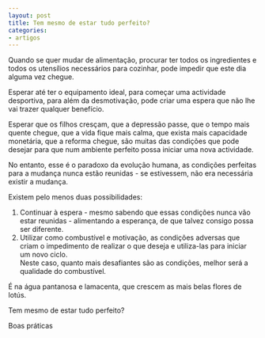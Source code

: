 ```yaml
---
layout: post
title: Tem mesmo de estar tudo perfeito?
categories:
- artigos
---
```

Quando se quer mudar de alimentação, procurar ter todos os ingredientes e todos os utensílios necessários para cozinhar, pode impedir que este dia alguma vez chegue. 

Esperar até ter o equipamento ideal, para começar uma actividade desportiva, para além da desmotivação, pode criar uma espera que não lhe vai trazer qualquer benefício.

Esperar que os filhos cresçam, que a depressão passe, que o tempo mais quente chegue, que a vida fique mais calma, que exista mais capacidade monetária, que a reforma chegue, são muitas das condições que pode desejar para que num ambiente perfeito possa iniciar uma nova actividade. 

No entanto, esse é o paradoxo da evolução humana, as condições perfeitas para a mudança nunca estão reunidas - se estivessem, não era necessária existir a mudança. 

Existem pelo menos duas possibilidades: 

1. Continuar à espera - mesmo sabendo que essas condições nunca vão estar reunidas - alimentando a esperança, de que talvez consigo possa ser diferente. 
2. Utilizar como combustível e motivação, as condições adversas que criam o impedimento de realizar o que deseja e utiliza-las para iniciar um novo ciclo.    
Neste caso, quanto mais desafiantes são as condições, melhor será a qualidade do combustível.

É na água pantanosa e lamacenta, que crescem as mais belas flores de lotús.

Tem mesmo de estar tudo perfeito?

Boas práticas

